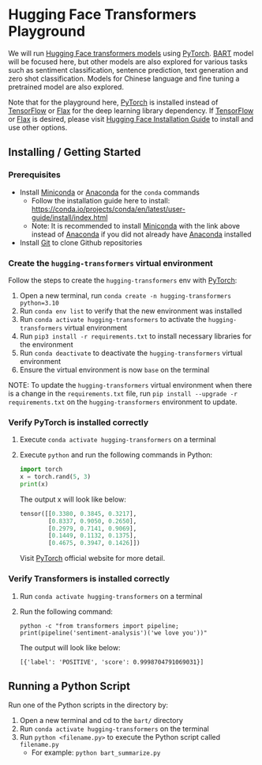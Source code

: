 # <a name="robotarium_webapp"></a>Hugging Face Transformers Playground

We will run [Hugging Face transformers models](https://huggingface.co/docs/transformers/index) using [PyTorch](https://pytorch.org/get-started/locally/). [BART](https://huggingface.co/docs/transformers/model_doc/bart#bart) model will be focused here, but other models are also explored for various tasks such as sentiment classification, sentence prediction, text generation and zero shot classification. Models for Chinese language and fine tuning a pretrained model are also explored.

Note that for the playground here, [PyTorch](https://pytorch.org/get-started/locally/) is installed instead of [TensorFlow](https://www.tensorflow.org/install/pip) or [Flax](https://flax.readthedocs.io/en/latest/) for the deep learning library dependency. If [TensorFlow](https://www.tensorflow.org/install/pip) or [Flax](https://flax.readthedocs.io/en/latest/) is desired, please visit [Hugging Face Installation Guide](https://huggingface.co/docs/transformers/installation) to install and use other options.

## <a name="installing_getting_started"></a>Installing / Getting Started
### <a name="prerequisites"></a>Prerequisites

  - Install [Miniconda](https://conda.io/projects/conda/en/latest/glossary.html#miniconda-glossary) or [Anaconda](https://www.anaconda.com/) for the `conda` commands
    - Follow the installation guide here to install: https://conda.io/projects/conda/en/latest/user-guide/install/index.html
    - Note: It is recommended to install [Miniconda](https://conda.io/projects/conda/en/latest/glossary.html#miniconda-glossary) with the link above instead of [Anaconda](https://www.anaconda.com/) if you did not already have [Anaconda](https://www.anaconda.com/) installed
  - Install [Git](https://git-scm.com/book/en/v2/Getting-Started-Installing-Git) to clone Github repositories

### <a name="hugging_face_env"></a>Create the `hugging-transformers` virtual environment

Follow the steps to create the `hugging-transformers` env with [PyTorch](https://pytorch.org/get-started/locally/):

  1. Open a new terminal, run `conda create -n hugging-transformers python=3.10`
  2. Run `conda env list` to verify that the new environment was installed
  3. Run `conda activate hugging-transformers` to activate the `hugging-transformers` virtual environment
  4. Run `pip3 install -r requirements.txt` to install necessary libraries for the environment
  5. Run `conda deactivate` to deactivate the `hugging-transformers` virtual environment
  6. Ensure the virtual environment is now `base` on the terminal

  NOTE: To update the `hugging-transformers` virtual environment when there is a change in the `requirements.txt` file, run `pip install --upgrade -r requirements.txt` on the `hugging-transformers` environment to update.

### <a name="verify_pytorch"></a>Verify PyTorch is installed correctly

1. Execute `conda activate hugging-transformers` on a terminal
2. Execute `python` and run the following commands in Python:

    ```python
    import torch
    x = torch.rand(5, 3)
    print(x)
    ```

    The output x will look like below:

    ```python
    tensor([[0.3380, 0.3845, 0.3217],
            [0.8337, 0.9050, 0.2650],
            [0.2979, 0.7141, 0.9069],
            [0.1449, 0.1132, 0.1375],
            [0.4675, 0.3947, 0.1426]])
    ```

    Visit [PyTorch](https://pytorch.org/get-started/locally/) official website for more detail.

### <a name="verify_transformers"></a>Verify Transformers is installed correctly

1. Run `conda activate hugging-transformers` on a terminal
2. Run the following command:

   `python -c "from transformers import pipeline; print(pipeline('sentiment-analysis')('we love you'))"`

   The output will look like below:

   `[{'label': 'POSITIVE', 'score': 0.9998704791069031}]`

## <a name="run_script"></a>Running a Python Script

Run one of the Python scripts in the directory by:

1. Open a new terminal and cd to the `bart/` directory
2. Run `conda activate hugging-transformers` on the terminal
3. Run `python <filename.py>` to execute the Python script called `filename.py`
    * For example: `python bart_summarize.py`